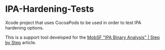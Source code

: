 # IPA-Hardening-Tests
Xcode project that uses CocoaPods to be used in order to test IPA hardening options.

This is a support tool developed for the [MobSF "IPA Binary Analysis" | Step by Step](https://inesmartins.github.io/mobsf-ipa-binary-analysis-step-by-step/index.html) article.

